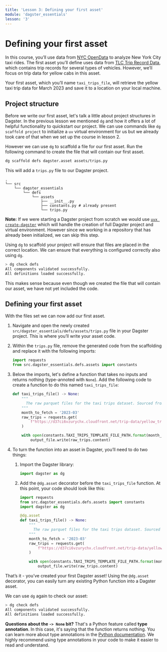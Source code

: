 ```yaml
---
title: 'Lesson 3: Defining your first asset'
module: 'dagster_essentials'
lesson: '3'
---
```


# Defining your first asset

In this course, you’ll use data from [NYC OpenData](https://opendata.cityofnewyork.us/) to analyze New York City taxi rides. The first asset you’ll define uses data from [TLC Trip Record Data](https://www.nyc.gov/site/tlc/about/tlc-trip-record-data.page), which contains trip records for several types of vehicles. However, we’ll focus on trip data for yellow cabs in this asset.

Your first asset, which you’ll name `taxi_trips_file`, will retrieve the yellow taxi trip data for March 2023 and save it to a location on your local machine.

## Project structure

Before we write our first asset, let's talk a little about project structures in Dagster. In the previous lesson we mentioned `dg` and how it offers a lot of helpful functionality to quickstart our project. We can use commands like `dg scaffold project` to initialize a `uv` virtual environment for us but we already took care of that when we set up the course in lesson 2.

However we can use `dg` to scaffold a file for our first asset. Run the following command to create the file that will contain our first asset.

```bash
dg scaffold defs dagster.asset assets/trips.py
```

This will add a `trips.py` file to our Dagster project.

```
.
└── src
    └── dagster_essentials
        └── defs
            └── assets
                ├── __init__.py
                ├── constants.py # already present
                └── trips.py
```

**Note:** If we were starting a Dagster project from scratch we would use [`uvx create-dagster`](https://docs.dagster.io/getting-started/installation) which will handle the creation of full Dagster project and virtual environment. However since we working in a repository that has already been initialized, we can skip this step.


Using `dg` to scaffold your project will ensure that files are placed in the correct location. We can ensure that everything is configured correctly also using `dg`.

```bash
> dg check defs
All components validated successfully.
All definitions loaded successfully.
```

This makes sense because even though we created the file that will contain our asset, we have not yet included the code.

## Defining your first asset

With the files set we can now add our first asset.

1. Navigate and open the newly created `src/dagster_essentials/defs/assets/trips.py` file in your Dagster project. This is where you’ll write your asset code.

2. Within the `trips.py` file, remove the generated code from the scaffolding and replace it with the following imports:

   ```python
   import requests
   from src.dagster_essentials.defs.assets import constants
   ```

3. Below the imports, let's define a function that takes no inputs and returns nothing (type-annoted with `None`). Add the following code to create a function to do this named `taxi_trips_file`:

   ```python
   def taxi_trips_file() -> None:
       """
         The raw parquet files for the taxi trips dataset. Sourced from the NYC Open Data portal.
       """
       month_to_fetch = '2023-03'
       raw_trips = requests.get(
           f"https://d37ci6vzurychx.cloudfront.net/trip-data/yellow_tripdata_{month_to_fetch}.parquet"
       )

       with open(constants.TAXI_TRIPS_TEMPLATE_FILE_PATH.format(month_to_fetch), "wb") as output_file:
           output_file.write(raw_trips.content)
   ```

4. To turn the function into an asset in Dagster, you’ll need to do two things:

   1. Import the Dagster library:

      ```python
      import dagster as dg
      ```

   2. Add the `@dg.asset` decorator before the `taxi_trips_file` function. At this point, your code should look like this:

      ```python
      import requests
      from src.dagster_essentials.defs.assets import constants
      import dagster as dg

      @dg.asset
      def taxi_trips_file() -> None:
          """
            The raw parquet files for the taxi trips dataset. Sourced from the NYC Open Data portal.
          """
          month_to_fetch = '2023-03'
          raw_trips = requests.get(
              f"https://d37ci6vzurychx.cloudfront.net/trip-data/yellow_tripdata_{month_to_fetch}.parquet"
          )

          with open(constants.TAXI_TRIPS_TEMPLATE_FILE_PATH.format(month_to_fetch), "wb") as output_file:
              output_file.write(raw_trips.content)
      ```

That’s it - you’ve created your first Dagster asset! Using the `@dg.asset` decorator, you can easily turn any existing Python function into a Dagster asset.

We can use `dg` again to check our asset:

```bash
> dg check defs
All components validated successfully.
All definitions loaded successfully.
```

**Questions about the `-> None` bit?** That's a Python feature called **type annotation**. In this case, it's saying that the function returns nothing. You can learn more about type annotations in the [Python documentation](https://docs.python.org/3/library/typing.html). We highly recommend using type annotations in your code to make it easier to read and understand.